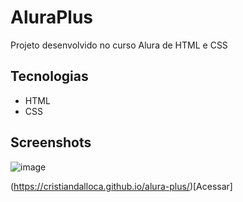 # AluraPlus
Projeto desenvolvido no curso Alura de HTML e CSS

## Tecnologias
* HTML
* CSS

## Screenshots
![image](https://github.com/cristiandalloca/alura-plus/assets/47476228/b50548bb-3ef8-4777-9641-e914f7d5cc84)

(https://cristiandalloca.github.io/alura-plus/)[Acessar]
